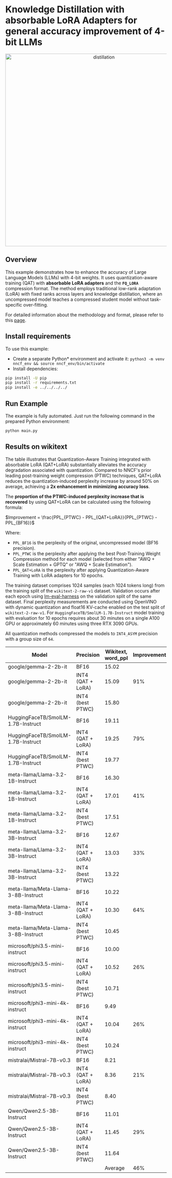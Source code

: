# Knowledge Distillation with absorbable LoRA Adapters for general accuracy improvement of 4-bit LLMs

<p align="center">
    <img src="/examples/llm_compression/torch/distillation_qat_with_lora/pics/training_pipeline.png" alt="distillation" width="600"/>
</p>

## Overview

This example demonstrates how to enhance the accuracy of Large Language Models (LLMs) with 4-bit weights.
It uses quantization-aware training (QAT) with **absorbable LoRA adapters** and the **`FQ_LORA`** compression format.
The method employs traditional low-rank adaptation (LoRA) with fixed ranks across layers and knowledge distillation,
where an uncompressed model teaches a compressed student model without task-specific over-fitting.

For detailed information about the methodology and format, please refer to this [page](../../../../docs/usage/training_time_compression/quantization_aware_training_lora/Usage.md).

## Install requirements

To use this example:

- Create a separate Python* environment and activate it: `python3 -m venv nncf_env && source nncf_env/bin/activate`
- Install dependencies:

```bash
pip install -U pip
pip install -r requirements.txt
pip install -e ../../../../
```

## Run Example

The example is fully automated. Just run the following command in the prepared Python environment:

```bash
python main.py
```

## Results on wikitext

The table illustrates that Quantization-Aware Training integrated with absorbable LoRA (QAT+LoRA) substantially
alleviates the accuracy degradation associated with quantization. Compared to NNCF's prior leading
post-training weight compression (PTWC) techniques, QAT+LoRA reduces the quantization-induced perplexity
increase by around 50% on average, achieving a **2x enhancement in minimizing accuracy loss**.

The **proportion of the PTWC-induced perplexity increase that is recovered** by using QAT+LoRA can be calculated
using the following formula:

$Improvement = \frac{PPL_{PTWC} - PPL_{QAT+LoRA}}{PPL_{PTWC} - PPL_{BF16}}$

Where:

- `PPL_BF16` is the perplexity of the original, uncompressed model (BF16 precision).
- `PPL_PTWC` is the perplexity after applying the best Post-Training Weight Compression method for each model
(selected from either "AWQ + Scale Estimation + GPTQ" or "AWQ + Scale Estimation").
- `PPL_QAT+LoRA` is the perplexity after applying Quantization-Aware Training with LoRA adapters for 10 epochs.

The training dataset comprises 1024 samples (each 1024 tokens long) from the training split of the `wikitext-2-raw-v1` dataset. Validation occurs after each epoch using [lm-eval-harness](https://github.com/EleutherAI/lm-evaluation-harness) on the validation split of the same dataset.
Final perplexity measurements are conducted using OpenVINO with dynamic quantization and float16 KV-cache enabled on the test split of `wikitext-2-raw-v1`.
For `HuggingFaceTB/SmolLM-1.7B-Instruct` model training with evaluation for 10 epochs requires about 30 minutes on a single A100 GPU or approximately 60 minutes using three RTX 3090 GPUs.

All quantization methods compressed the models to `INT4_ASYM` precision with a group size of `64`.

| Model                               | Precision         | Wikitext,<br>word_ppl | Improvement |
|-------------------------------------|-------------------|-----------------------|-------------|
| google/gemma-2-2b-it                | BF16              | 15.02                 |             |
| google/gemma-2-2b-it                | INT4 (QAT + LoRA) | 15.09                 | 91%         |
| google/gemma-2-2b-it                | INT4 (best PTWC)  | 15.80                 |             |
| HuggingFaceTB/SmolLM-1.7B-Instruct  | BF16              | 19.11                 |             |
| HuggingFaceTB/SmolLM-1.7B-Instruct  | INT4 (QAT + LoRA) | 19.25                 | 79%         |
| HuggingFaceTB/SmolLM-1.7B-Instruct  | INT4 (best PTWC)  | 19.77                 |             |
| meta-llama/Llama-3.2-1B-Instruct    | BF16              | 16.30                 |             |
| meta-llama/Llama-3.2-1B-Instruct    | INT4 (QAT + LoRA) | 17.01                 | 41%         |
| meta-llama/Llama-3.2-1B-Instruct    | INT4 (best PTWC)  | 17.51                 |             |
| meta-llama/Llama-3.2-3B-Instruct    | BF16              | 12.67                 |             |
| meta-llama/Llama-3.2-3B-Instruct    | INT4 (QAT + LoRA) | 13.03                 | 33%         |
| meta-llama/Llama-3.2-3B-Instruct    | INT4 (best PTWC)  | 13.22                 |             |
| meta-llama/Meta-Llama-3-8B-Instruct | BF16              | 10.22                 |             |
| meta-llama/Meta-Llama-3-8B-Instruct | INT4 (QAT + LoRA) | 10.30                 | 64%         |
| meta-llama/Meta-Llama-3-8B-Instruct | INT4 (best PTWC)  | 10.45                 |             |
| microsoft/phi3.5-mini-instruct      | BF16              | 10.00                 |             |
| microsoft/phi3.5-mini-instruct      | INT4 (QAT + LoRA) | 10.52                 | 26%         |
| microsoft/phi3.5-mini-instruct      | INT4 (best PTWC)  | 10.71                 |             |
| microsoft/phi3-mini-4k-instruct     | BF16              | 9.49                  |             |
| microsoft/phi3-mini-4k-instruct     | INT4 (QAT + LoRA) | 10.04                 | 26%         |
| microsoft/phi3-mini-4k-instruct     | INT4 (best PTWC)  | 10.24                 |             |
| mistralai/Mistral-7B-v0.3           | BF16              | 8.21                  |             |
| mistralai/Mistral-7B-v0.3           | INT4 (QAT + LoRA) | 8.36                  | 21%         |
| mistralai/Mistral-7B-v0.3           | INT4 (best PTWC)  | 8.40                  |             |
| Qwen/Qwen2.5-3B-Instruct            | BF16              | 11.01                 |             |
| Qwen/Qwen2.5-3B-Instruct            | INT4 (QAT + LoRA) | 11.45                 | 29%         |
| Qwen/Qwen2.5-3B-Instruct            | INT4 (best PTWC)  | 11.64                 |             |
|                                     |                   |               Average | 46%         |
